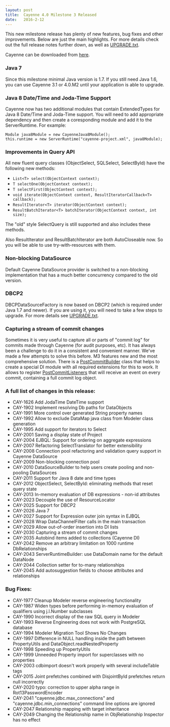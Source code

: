 ```yaml
---
layout: post
title:  Cayenne 4.0 Milestone 3 Released
date:   2016-2-12
---
```


This new milestone release has plenty of new features, bug fixes and other improvements. Below are just the main highlights. For more details check out the full release notes further down, as well as [UPGRADE.txt](https://github.com/apache/cayenne/blob/4.0.M3/docs/doc/src/main/resources/UPGRADE.txt).

Cayenne can be downloaded from [here](/download.html).

### Java 7

Since this milestone minimal Java version is 1.7. If you still need Java 1.6, you can use Cayenne 3.1 or 4.0.M2 until your application is able to upgrade.

### Java 8 Date/Time and Joda-Time Support

Cayenne now has two additional modules that contain ExtendedTypes for Java 8 Date/Time and Joda-Time support. You will need to add appropriate dependency and then create a coresponding module and add it to the ServerRuntime. For example:

    Module java8Module = new CayenneJava8Module();
    this.runtime = new ServerRuntime("cayenne-project.xml", java8Module);

### Improvements in Query API

All new fluent query classes (ObjectSelect, SQLSelect, SelectById) have the following new methods:

* `List<T> select(ObjectContext context);`
* `T selectOne(ObjectContext context);`
* `T selectFirst(ObjectContext context);`
* `void iterate(ObjectContext context, ResultIteratorCallback<T> callback);`
* `ResultIterator<T> iterator(ObjectContext context);`
* `ResultBatchIterator<T> batchIterator(ObjectContext context, int size);`

The "old" style SelectQuery is still supported and also includes these methods. 

Also ResultIterator and ResultBatchIterator are both AutoCloseable now. So you will be able to use try-with-resources with them.

### Non-blocking DataSource

Default Cayenne DataSource provider is switched to a non-blocking implementation that has a much better concurrency compared to the old version.

### DBCP2

DBCPDataSourceFactory is now based on DBCP2 (which is required under Java 1.7 and newer). If you are using it, you will need to take a few steps to upgrade. For more details see [UPGRADE.txt](https://github.com/apache/cayenne/blob/4.0.M3/docs/doc/src/main/resources/UPGRADE.txt).

### Capturing a stream of commit changes

Sometimes it is very useful to capture all or parts of "commit log" for commits made through Cayenne (for audit purposes, etc). It has always been a challenge to do it in a consistent and convenient manner. We've made a few attempts to solve this before. M3 features new and the most comprehensive solution. There is a [PostCommitBuilder](https://github.com/apache/cayenne/blob/4.0.M3/cayenne-lifecycle/src/main/java/org/apache/cayenne/lifecycle/postcommit/PostCommitModuleBuilder.java) class that helps to create a special DI module with all required extensions for this to work. It allows to register [PostCommitListeners](https://github.com/apache/cayenne/blob/4.0.M3/cayenne-lifecycle/src/main/java/org/apache/cayenne/lifecycle/postcommit/PostCommitListener.java) that will receive an event on every commit, containing a full commit log object.

### A full list of changes in this release:

* CAY-1626 Add JodaTime DateTime support
* CAY-1902 Implement resolving Db paths for DataObjects
* CAY-1991 More control over generated String property names
* CAY-1992 Allow to exclude DataMap java class from Modeler class generation
* CAY-1995 Add support for iterators to Select
* CAY-2001 Saving a display state of Project
* CAY-2004 EJBQL: Support for ordering on aggregate expressions
* CAY-2007 Refactoring SelectTranslator for better extensibility
* CAY-2008 Connection pool refactoring and validation query support in Cayenne DataSource
* CAY-2009 Non-blocking connection pool
* CAY-2010 DataSourceBuilder to help users create pooling and non-pooling DataSources
* CAY-2011 Support for Java 8 date and time types
* CAY-2012 ObjectSelect, SelectById: eliminating methods that reset query state
* CAY-2013 In-memory evaluation of DB expressions - non-id attributes
* CAY-2023 Decouple the use of ResourceLocator
* CAY-2025 Support for DBCP2
* CAY-2026 Java 7
* CAY-2027 Support for Expression outer join syntax in EJBQL
* CAY-2028 Wrap DataChannelFilter calls in the main transaction
* CAY-2029 Allow out-of-order insertion into DI lists
* CAY-2030 Capturing a stream of commit changes
* CAY-2035 Autobind items added to collections (Cayenne DI)
* CAY-2042 Remove an arbitrary limitation on 1000 runtime DbRelationships
* CAY-2043 ServerRuntimeBuilder: use DataDomain name for the default DataNode
* CAY-2044 Collection setter for to-many relationships
* CAY-2045 Add autosuggestion fields to choose attributes and relationships

### Bug Fixes:

* CAY-1977 Cleanup Modeler reverse engineering functionality
* CAY-1987 Widen types before performing in-memory evaluation of qualifiers using j.l.Number subclasses
* CAY-1990 Incorrect display of the raw SQL query in Modeler
* CAY-1993 Reverse Engineering does not work with PostgreSQL database
* CAY-1994 Modeler Migration Tool Shows No Changes
* CAY-1997 Difference in NULL handling inside the path between PropertyUtils and DataObject.readNestedProperty
* CAY-1998 Speeding up PropertyUtils
* CAY-1999 Unneeded Property import for superclasses with no properties
* CAY-2003 cdbimport doesn't work properly with several includeTable tags
* CAY-2015 Joint prefetches combined with DisjointById prefetches return null incorrectly
* CAY-2020 typo: correction to upper alpha range in Rot13PasswordEncoder
* CAY-2041 "cayenne.jdbc.max_connections" and "cayenne.jdbc.min_connections" command line options are ignored
* CAY-2047 Relationship mapping with target inheritance
* CAY-2049 Changing the Relationship name in ObjRelationship Inspector has no effect